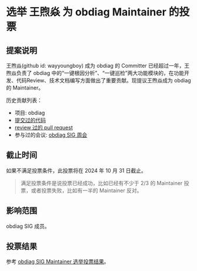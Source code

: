 # 选举 王煦焱 为 obdiag Maintainer 的投票

## 提案说明
王煦焱(github id: wayyoungboy) 成为 obdiag 的 Committer 已经超过一年，王煦焱负责了 obdiag 中的“一键根因分析”、“一键巡检”两大功能模块的，在功能开发、代码Review、技术文档编写方面做出了重要贡献。现提议王煦焱成为 obdiag 的 Maintainer。

历史贡献列表：
- 项目: obdiag
- [提交过的代码](https://github.com/oceanbase/obdiag/graphs/contributors)
- [review 过的 pull request](https://github.com/oceanbase/obdiag/pulls?q=is%3Apr+is%3Aclosed)
- 参与过的会议: [obdiag SIG 周会](https://oceanbase.yuque.com/org-wiki-obtech-vh7w9r/imzr6c)

## 截止时间
如果不满足投票条件，此投票将在 2024 年 10 月 31 日截止。

> 满足投票条件是说投票已经成功，比如已经有不少于 2/3 的 Maintainer 投票，或者投票失败，比如有一半的 Maintainer 反对。

## 影响范围
obdiag SIG 成员。

## 投票结果
参考 [obdiag SIG Maintainer 选举投票结果](https://github.com/oceanbase/community/pull/21)。